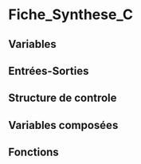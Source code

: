 # Fiche_Synthese_C

## Variables

## Entrées-Sorties

## Structure de controle

## Variables composées

## Fonctions
